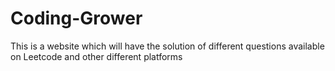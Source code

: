 # Coding-Grower
This is a website which will have the solution of different questions available on Leetcode and other different platforms
